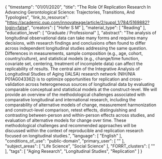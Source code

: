 {
    "timestamp": "01/01/2020",
    "title": "The Role Of Replication Research In Advancing Gerontological Science: Trajectories, Transitions, And Typologies",
    "link_to_resource": "https://academic.oup.com/innovateage/article/2/suppl_1/784/5169882?login=false",
    "creators": [
        "Hofer S M"
    ],
    "material_type": [
        "Reading"
    ],
    "education_level": [
        "Graduate / Professional"
    ],
    "abstract": "The analysis of longitudinal observational data can take many forms and requires many decisions, with research findings and conclusions often found to differ across independent longitudinal studies addressing the same question. Differences in measurements, sample composition (e.g., age, cohort, country/culture), and statistical models (e.g., change/time function, covariate set, centering, treatment of incomplete data) can affect the replicability of results. The central aim of the Integrative Analysis of Longitudinal Studies of Aging (IALSA) research network (NIH/NIA P01AG043362) is to optimize opportunities for replication and cross-validation across heterogeneous sources of longitudinal data by evaluating comparable conceptual and statistical models at the construct-level. We will provide an overview of the methodological challenges associated with comparative longitudinal and international research, including the comparability of alternative models of change, measurement harmonization and construct-level comparison, retest effects, distinguishing and contrasting between-person and within-person effects across studies, and evaluation of alternative models for change over time. These methodological challenges and recommended approaches will be discussed within the context of reproducible and replication research focused on longitudinal studies.",
    "language": [
        "English"
    ],
    "conditions_of_use": "public-domain",
    "primary_user": [
        ""
    ],
    "subject_areas": [
        "Life Science",
        "Social Science"
    ],
    "FORRT_clusters": [
        ""
    ],
    "tags": [
        "Aging Research",
        "Longitudinal Studies",
        "Replication"
    ]
}
